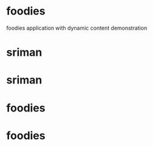 # foodies
foodies application with dynamic content demonstration
# sriman
# sriman
# foodies
# foodies
